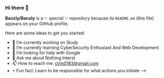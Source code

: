 ### Hi there 👋


**Banzly/Banzly** is a ✨ _special_ ✨ repository because its `README.md` (this file) appears on your GitHub profile.

Here are some ideas to get you started:

- 🔭 I’m currently working on Study
- 🌱 I’m currently learning CyberSecurity Enthusiast And Web Development
- 🤔 I’m looking for help with Google
- 💬 Ask me about Nothing Interst
- 📫 How to reach me: ctrlx0183@gmail.com
- ⚡ Fun fact: Learn to be responsible for what actions you initiate
-->
